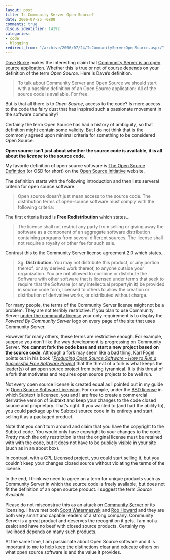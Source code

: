 ```yaml
---
layout: post
title: Is Community Server Open Source?
date: 2006-07-25 -0800
comments: true
disqus_identifier: 14192
categories:
- code
- blogging
redirect_from: "/archive/2006/07/24/IsCommunityServerOpenSource.aspx/"
---
```


[Dave Burke](http://dbvt.com/blog/ "Dave Burke") makes the interesting
claim that [Community Server is an open source
application](http://dbvt.com/blog/archive/2006/07/25/4963.aspx "Community Server and Open Source").
Whether this is true or not of course depends on your definition of the
term *Open Source*. Here is Dave’s definition.

> To talk about Community Server and Open Source we should start with a
> baseline definition of an Open Source application: All of the source
> code is available. For free.

But is that all there is to *Open Source*, access to the code? Is mere
access to the code the fairy dust that has inspired such a passionate
movement in the software community?

Certainly the term Open Source has had a history of ambiguity, so that
definition might contain some validity. But I do not think that is the
commonly agreed upon minimal criteria for something to be considered
Open Source.

**Open source isn’t just about whether the source code is available, it
is all about the *license* to the source code.**

My favorite definition of open source software is [The Open Source
Definition](http://www.opensource.org/docs/definition.php "OSD Defined")
(or OSD for short) on the [Open Source
Initiative](http://www.opensource.org/index.php "OSI") website.

The definition starts with the following introduction and then lists
serveral criteria for open source software.

> Open source doesn’t just mean access to the source code. The
> distribution terms of open-source software must comply with the
> following criteria:

The first criteria listed is **Free Redistribution** which states...

> The license shall not restrict any party from selling or giving away
> the software as a component of an aggregate software distribution
> containing programs from several different sources. The license shall
> not require a royalty or other fee for such sale.

Contrast this to the Community Server license agreement 2.0 which
states...

> 3g. **Distribution.** You may not distribute this product, or any
> portion thereof, or any derived work thereof, to anyone outside your
> organization. You are not allowed to combine or distribute the
> Software with other software that is licensed under terms that seek to
> require that the Software (or any intellectual propertyin it) be
> provided in source code form, licensed to others to allow the creation
> or distribution of derivative works, or distributed without charge.

For many people, the terms of the Community Server license might not be
a problem. They are not terribly restrictive. If you plan to use
Community Server [under the community
license](http://communityserver.org/i/licensing.aspx#Community "Community License")
your only requirement is to display the *Powered By Community Server*
logo on every page of the site that uses Community Server.

However for many others, these terms are restrictive enough. For
example, suppose you don’t like the way development is progressing on
Community Server. **You cannot fork the code base and start a new
project based on the source code**. Although a fork may seem like a bad
thing, Karl Fogel points out in his book *"[Producing Open Source
Software - How to Run a Successful Free Software
Project](http://producingoss.com/ "Book")* that the threat of a fork is
what keeps the leader(s) of an open source project from being
tyrannical. It is this threat of a fork that motivates and requires open
source projects to be well run.

Not every open source license is created equal as I pointed out in my
guide to [Open Source Software
Licensing](http://haacked.com/archive/2006/01/24/DevelopersGuideToOpenSourceSoftwareLicensing.aspx "OSS Licensing").
For example, under the [BSD
license](http://www.opensource.org/licenses/bsd-license.php "BSD") in
which Subtext is licensed, you and I are free to create a commercial
derivative version of Subtext and keep your changes to the code closed
source and proprietary. That’s right. If you wanted to (and had the
ability to), you could package up the Subtext source code in its
entirety and start selling it as a packaged product.

Note that you can’t turn around and claim that you have the copyright to
the Subtext code. You would only have copyright to your changes to the
code. Pretty much the only restriction is that the original license must
be retained with with the code, but it does not have to be publicly
visible in your site (such as in an about box).

In contrast, with a [GPL
Licensed](http://www.opensource.org/licenses/gpl-license.php "GPL")
project, you could start selling it, but you couldn’t keep your changes
closed source without violating the terms of the license.

In the end, I think we need to agree on a term for unique products such
as Community Server in which the source code is freely available, but
does not fit the definition of an open source product. I suggest the
term *Source Available*.

Please do not misconstrue this as an attack on [Community
Server](http://communityserver.org/ "CS") or its licensing. I have met
both [Scott
Watermasysk](http://scottwater.com/blog/ "Scott Watermasysk") and [Rob
Howard](http://weblogs.asp.net/rhoward/ "Rob Howard") and they are both
very smart and capable leaders of a strong company. Community Server is
a great product and deserves the recognition it gets. I am not a zealot
and have no beef with closed source products. Certainly my livelihood
depends on many such products.

At the same time, I am passionate about Open Source software and it is
important to me to help keep the distinctions clear and educate others
on what open source software is and the value it provides.


